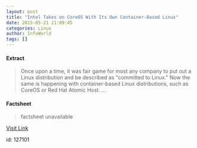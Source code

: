 ```yaml
---
layout: post
title: "Intel Takes on CoreOS With Its Own Container-Based Linux"
date: 2015-05-21 21:09:45
categories: Linux
author: InfoWorld
tags: []
---
```



#### Extract
>Once upon a time, it was fair game for most any company to put out a Linux distribution and be described as "committed to Linux." Now the same is happening with container-based Linux distributions, such as CoreOS or Red Hat Atomic Host....

#### Factsheet
>factsheet unavailable

[Visit Link](https://www.linux.com/news/enterprise/cloud-computing/831806-intel-takes-on-coreos-with-its-own-container-based-linux/)

id:  127101


